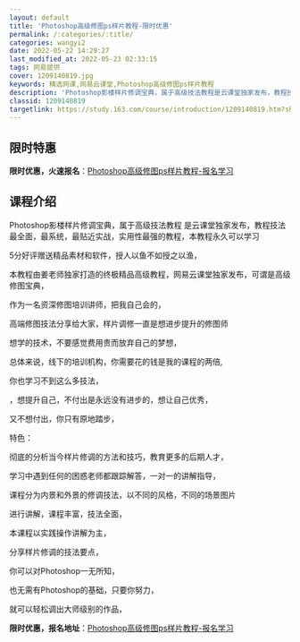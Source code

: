 ```yaml
---
layout: default
title: 'Photoshop高级修图ps样片教程-限时优惠'
permalink: /:categories/:title/
categories: wangyi2
date: 2022-05-22 14:29:27
last_modified_at: 2022-05-23 02:33:15
tags: 网易提供
cover: 1209140819.jpg
keywords: 精选网课,网易云课堂,Photoshop高级修图ps样片教程
description: 'Photoshop影楼样片修调宝典，属于高级技法教程是云课堂独家发布，教程技法最全面，最系统，最贴近实战，实用性最强的教'
classid: 1209140819
targetlink: https://study.163.com/course/introduction/1209140819.htm?share=1&shareId=1025206652&utm_campaign=share&utm_medium=iphoneShare&utm_source=&utm_u=1025206652
---
```


## 限时特惠

**限时优惠，火速报名**：[Photoshop高级修图ps样片教程-报名学习](https://study.163.com/course/introduction/1209140819.htm?share=1&shareId=1025206652&utm_campaign=share&utm_medium=iphoneShare&utm_source=&utm_u=1025206652)

## 课程介绍

Photoshop影楼样片修调宝典，属于高级技法教程  是云课堂独家发布，教程技法最全面，最系统，最贴近实战，实用性最强的教程，本教程永久可以学习

5分好评赠送精品素材和软件，授人以鱼不如授之以渔，

本教程由姜老师独家打造的终极精品高级教程，网易云课堂独家发布，可谓是高级修图宝典，

作为一名资深修图培训讲师，把我自己会的，

高端修图技法分享给大家，样片调修一直是想进步提升的修图师

想学的技术，不要感觉费用贵而放弃自己的梦想，

总体来说，线下的培训机构，你需要花的钱是我的课程的两倍,

你也学习不到这么多技法，

，想提升自己，不付出是永远没有进步的，想让自己优秀，

又不想付出，你只有原地踏步，

特色：

彻底的分析当今样片修调的方法和技巧，教育更多的后期人才，

学习中遇到任何的困惑老师都跟踪解答，一对一的讲解指导，

课程分为内景和外景的修调技法，以不同的风格，不同的场景图片

进行讲解，课程丰富，技法全面，

本课程以实践操作讲解为主，

分享样片修调的技法要点，

你可以对Photoshop一无所知，

也无需有Photoshop的基础，只要你努力，

就可以轻松调出大师级别的作品，

**限时优惠，报名地址**：[Photoshop高级修图ps样片教程-报名学习](https://study.163.com/course/introduction/1209140819.htm?share=1&shareId=1025206652&utm_campaign=share&utm_medium=iphoneShare&utm_source=&utm_u=1025206652)

